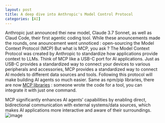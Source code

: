 ```yaml
---
layout: post
title: A deep dive into Anthropic's Model Control Protocol
categories: [AI]
---
```


Anthropic just announced thei new model, Claude 3.7 Sonnet, as well as Claud Code, their first agentic coding tool.
While these anouncements made the rounds, one anouncement went unnoticed : open-sourcing the Model Context Protocol (MCP)
But what is MCP, you ask ? The Model Context Protocol was created by Anthropic to standardize how applications provide context to LLMs.
Think of MCP like a USB-C port for AI applications. Just as USB-C provides a standardized way to connect your devices to various peripherals and accessories, MCP provides a standardized way to connect AI models to different data sources and tools.
Following this protocol will make building AI agents so much easier.
Same as npm/pip libraries, there are now [MCP libraries](www.opentools.com) : someone wrote the code for a tool, you can integrate it with just one command.

MCP significantly enhances AI agents’ capabilities by enabling direct, bidirectional communication with external systems/data sources, which makes AI applications more interactive and aware of their surroundings. 
![image](https://github.com/user-attachments/assets/122668ab-5e5c-4a92-82d1-0b2c8f8e389f)



